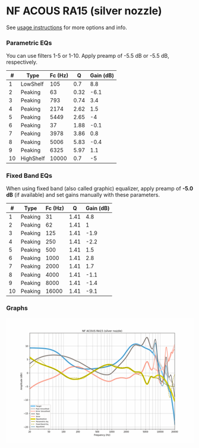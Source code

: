 # NF ACOUS RA15 (silver nozzle)
See [usage instructions](https://github.com/jaakkopasanen/AutoEq#usage) for more options and info.

### Parametric EQs
You can use filters 1-5 or 1-10. Apply preamp of -5.5 dB or -5.5 dB, respectively.

|   # | Type      |   Fc (Hz) |    Q |   Gain (dB) |
|-----|-----------|-----------|------|-------------|
|   1 | LowShelf  |       105 | 0.7  |         8.8 |
|   2 | Peaking   |        63 | 0.32 |        -6.1 |
|   3 | Peaking   |       793 | 0.74 |         3.4 |
|   4 | Peaking   |      2174 | 2.62 |         1.5 |
|   5 | Peaking   |      5449 | 2.65 |        -4   |
|   6 | Peaking   |        37 | 1.88 |        -0.1 |
|   7 | Peaking   |      3978 | 3.86 |         0.8 |
|   8 | Peaking   |      5006 | 5.83 |        -0.4 |
|   9 | Peaking   |      6325 | 5.97 |         1.1 |
|  10 | HighShelf |     10000 | 0.7  |        -5   |

### Fixed Band EQs
When using fixed band (also called graphic) equalizer, apply preamp of **-5.0 dB** (if available) and set gains manually with these parameters.

|   # | Type    |   Fc (Hz) |    Q |   Gain (dB) |
|-----|---------|-----------|------|-------------|
|   1 | Peaking |        31 | 1.41 |         4.8 |
|   2 | Peaking |        62 | 1.41 |         1   |
|   3 | Peaking |       125 | 1.41 |        -1.9 |
|   4 | Peaking |       250 | 1.41 |        -2.2 |
|   5 | Peaking |       500 | 1.41 |         1.5 |
|   6 | Peaking |      1000 | 1.41 |         2.8 |
|   7 | Peaking |      2000 | 1.41 |         1.7 |
|   8 | Peaking |      4000 | 1.41 |        -1.1 |
|   9 | Peaking |      8000 | 1.41 |        -1.4 |
|  10 | Peaking |     16000 | 1.41 |        -9.1 |

### Graphs
![](./NF%20ACOUS%20RA15%20(silver%20nozzle).png)
